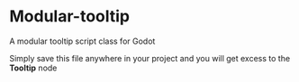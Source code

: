 # Modular-tooltip
A modular tooltip script class for Godot

Simply save this file anywhere in your project and you will get excess to the **Tooltip** node
